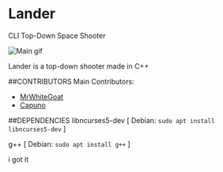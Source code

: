 # Lander
CLI Top-Down Space Shooter

![Main gif](http://i.imgur.com/n7N9KJv.gif)

Lander is a top-down shooter made in C++

##CONTRIBUTORS
Main Contributors:

* [MrWhiteGoat](https://github.com/MrWhiteGoat)
* [Capuno](https://github.com/Capuno)


##DEPENDENCIES
libncurses5-dev [ Debian: `sudo apt install libncurses5-dev` ]

g++ [ Debian: `sudo apt install g++` ]

i got it
